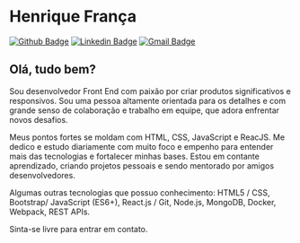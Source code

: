 

<!--
### Hi there 👋
**euhenriquefranca/euhenriquefranca** is a ✨ _special_ ✨ repository because its `README.md` (this file) appears on your GitHub profile.

Here are some ideas to get you started:

- 🔭 I’m currently working on ...
- 🌱 I’m currently learning ...
- 👯 I’m looking to collaborate on ...
- 🤔 I’m looking for help with ...
- 💬 Ask me about ...
- 📫 How to reach me: ...
- 😄 Pronouns: ...
- ⚡ Fun fact: ...
-->

# Henrique França
[![Github Badge](https://img.shields.io/badge/-Github-000?style=flat-square&logo=Github&logoColor=white&link=https://github.com/euhenriquefranca)](https://github.com/euhenriquefranca)
[![Linkedin Badge](https://img.shields.io/badge/-LinkedIn-blue?style=flat-square&logo=Linkedin&logoColor=white&link=https://www.linkedin.com/in/euhenquefranca/)](https://www.linkedin.com/in/euhenquefranca/)
[![Gmail Badge](https://img.shields.io/badge/-Gmail-c14438?style=flat-square&logo=Gmail&logoColor=white&link=mailto:euhenriquefranca@gmail.com)](mailto:euhenriquefranca@gmail.com)

## Olá, tudo bem?

Sou desenvolvedor Front End com paixão por criar produtos significativos e responsivos. Sou uma pessoa altamente orientada para os detalhes e com grande senso de colaboração e trabalho em equipe, que adora enfrentar novos desafios.

Meus pontos fortes se moldam com HTML, CSS, JavaScript e ReacJS. Me dedico e estudo diariamente com muito foco e empenho para entender mais das tecnologias e fortalecer minhas bases. Estou em contante aprendizado, criando projetos pessoais e sendo mentorado por amigos desenvolvedores.

Algumas outras tecnologias que possuo conhecimento: HTML5 / CSS, Bootstrap/ JavaScript (ES6+), React.js / Git, Node.js, MongoDB, Docker, Webpack, REST APIs.

Sinta-se livre para entrar em contato.

